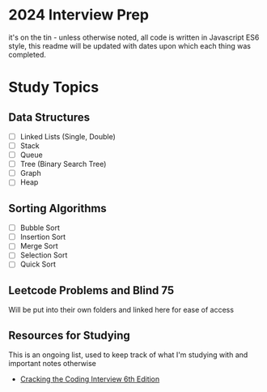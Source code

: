 # 2024 Interview Prep
it's on the tin - unless otherwise noted, all code is written in Javascript ES6 style, this readme will be updated with dates upon which each thing was completed.


# Study Topics
## Data Structures
- [ ] Linked Lists (Single, Double)
- [ ] Stack
- [ ] Queue
- [ ] Tree (Binary Search Tree)
- [ ] Graph
- [ ] Heap

## Sorting Algorithms
- [ ] Bubble Sort
- [ ] Insertion Sort
- [ ] Merge Sort
- [ ] Selection Sort
- [ ] Quick Sort

## Leetcode Problems and Blind 75
Will be put into their own folders and linked here for ease of access

## Resources for Studying
This is an ongoing list, used to keep track of what I'm studying with and important notes otherwise

- [Cracking the Coding Interview 6th Edition][ctci]

[ctci]: https://a.co/d/d39gq5k
